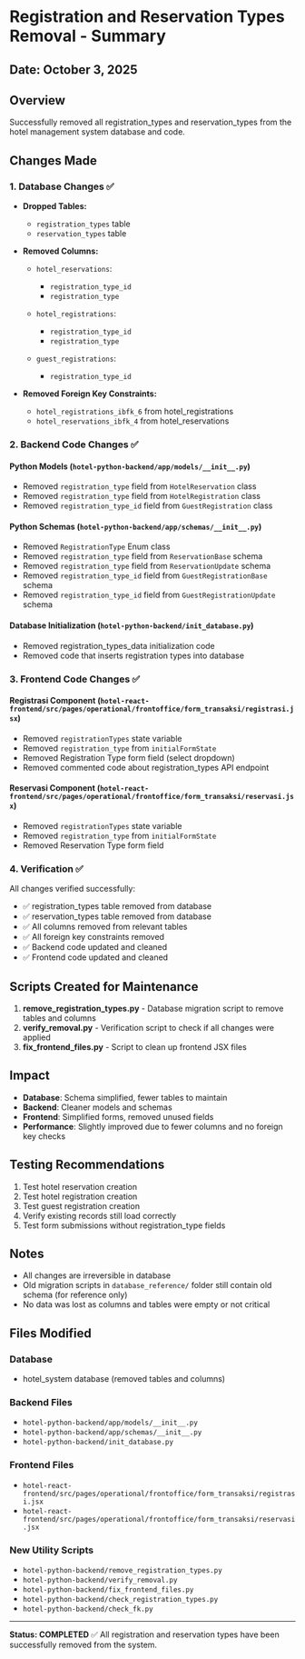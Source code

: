# Registration and Reservation Types Removal - Summary

## Date: October 3, 2025

## Overview
Successfully removed all registration_types and reservation_types from the hotel management system database and code.

## Changes Made

### 1. Database Changes ✅
- **Dropped Tables:**
  - `registration_types` table
  - `reservation_types` table

- **Removed Columns:**
  - `hotel_reservations`:
    - `registration_type_id`
    - `registration_type`
  
  - `hotel_registrations`:
    - `registration_type_id`
    - `registration_type`
  
  - `guest_registrations`:
    - `registration_type_id`

- **Removed Foreign Key Constraints:**
  - `hotel_registrations_ibfk_6` from hotel_registrations
  - `hotel_reservations_ibfk_4` from hotel_reservations

### 2. Backend Code Changes ✅

#### Python Models (`hotel-python-backend/app/models/__init__.py`)
- Removed `registration_type` field from `HotelReservation` class
- Removed `registration_type` field from `HotelRegistration` class
- Removed `registration_type_id` field from `GuestRegistration` class

#### Python Schemas (`hotel-python-backend/app/schemas/__init__.py`)
- Removed `RegistrationType` Enum class
- Removed `registration_type` field from `ReservationBase` schema
- Removed `registration_type` field from `ReservationUpdate` schema
- Removed `registration_type_id` field from `GuestRegistrationBase` schema
- Removed `registration_type_id` field from `GuestRegistrationUpdate` schema

#### Database Initialization (`hotel-python-backend/init_database.py`)
- Removed registration_types_data initialization code
- Removed code that inserts registration types into database

### 3. Frontend Code Changes ✅

#### Registrasi Component (`hotel-react-frontend/src/pages/operational/frontoffice/form_transaksi/registrasi.jsx`)
- Removed `registrationTypes` state variable
- Removed `registration_type` from `initialFormState`
- Removed Registration Type form field (select dropdown)
- Removed commented code about registration_types API endpoint

#### Reservasi Component (`hotel-react-frontend/src/pages/operational/frontoffice/form_transaksi/reservasi.jsx`)
- Removed `registrationTypes` state variable
- Removed `registration_type` from `initialFormState`
- Removed Reservation Type form field

### 4. Verification ✅
All changes verified successfully:
- ✅ registration_types table removed from database
- ✅ reservation_types table removed from database
- ✅ All columns removed from relevant tables
- ✅ All foreign key constraints removed
- ✅ Backend code updated and cleaned
- ✅ Frontend code updated and cleaned

## Scripts Created for Maintenance

1. **remove_registration_types.py** - Database migration script to remove tables and columns
2. **verify_removal.py** - Verification script to check if all changes were applied
3. **fix_frontend_files.py** - Script to clean up frontend JSX files

## Impact
- **Database**: Schema simplified, fewer tables to maintain
- **Backend**: Cleaner models and schemas
- **Frontend**: Simplified forms, removed unused fields
- **Performance**: Slightly improved due to fewer columns and no foreign key checks

## Testing Recommendations
1. Test hotel reservation creation
2. Test hotel registration creation
3. Test guest registration creation
4. Verify existing records still load correctly
5. Test form submissions without registration_type fields

## Notes
- All changes are irreversible in database
- Old migration scripts in `database_reference/` folder still contain old schema (for reference only)
- No data was lost as columns and tables were empty or not critical

## Files Modified

### Database
- hotel_system database (removed tables and columns)

### Backend Files
- `hotel-python-backend/app/models/__init__.py`
- `hotel-python-backend/app/schemas/__init__.py`
- `hotel-python-backend/init_database.py`

### Frontend Files
- `hotel-react-frontend/src/pages/operational/frontoffice/form_transaksi/registrasi.jsx`
- `hotel-react-frontend/src/pages/operational/frontoffice/form_transaksi/reservasi.jsx`

### New Utility Scripts
- `hotel-python-backend/remove_registration_types.py`
- `hotel-python-backend/verify_removal.py`
- `hotel-python-backend/fix_frontend_files.py`
- `hotel-python-backend/check_registration_types.py`
- `hotel-python-backend/check_fk.py`

---
**Status: COMPLETED** ✅
All registration and reservation types have been successfully removed from the system.
